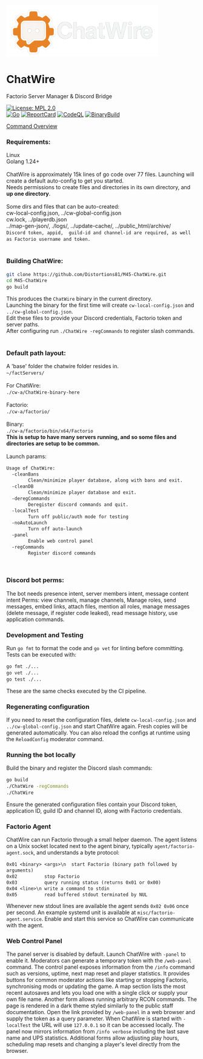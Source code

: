 <img src="img-source/logo-readme.png" alt="ChatWire Logo" width="400" height="137">

# ChatWire

Factorio Server Manager & Discord Bridge

[![License: MPL 2.0](https://img.shields.io/badge/License-MPL_2.0-brightgreen.svg)](https://opensource.org/licenses/MPL-2.0)
<br>
[![Go](https://github.com/Distortions81/M45-ChatWire/actions/workflows/go.yml/badge.svg)](https://github.com/Distortions81/M45-ChatWire/actions/workflows/go.yml)
[![ReportCard](https://github.com/Distortions81/M45-ChatWire/actions/workflows/report.yml/badge.svg)](https://github.com/Distortions81/M45-ChatWire/actions/workflows/report.yml)
[![CodeQL](https://github.com/Distortions81/M45-ChatWire/actions/workflows/codeql-analysis.yml/badge.svg)](https://github.com/Distortions81/M45-ChatWire/actions/workflows/codeql-analysis.yml)
[![BinaryBuild](https://github.com/Distortions81/M45-ChatWire/actions/workflows/build-linux64.yml/badge.svg)](https://github.com/Distortions81/M45-ChatWire/actions/workflows/build-linux64.yml)

[Command Overview](https://m45sci.xyz/help-discord-staff.html)

### Requirements:
Linux<br>
Golang 1.24+<br>
<br>
ChatWire is approximately 15k lines of go code over 77 files.
Launching will create a default auto-config to get you started.<br>
Needs permissions to create files and directories in its own directory, and **up one directory**.<br>
<br>
Some dirs and files that can be auto-created:<br>
cw-local-config.json, ../cw-global-config.json<br>
cw.lock, ../playerdb.json<br>
../map-gen-json/, ./logs/, ../update-cache/, ../public_html/archive/<br>
`Discord token, appid,  guild-id and channel-id are required, as well as Factorio username and token.`<br>
<br>
### Building ChatWire:<br>
```bash
git clone https://github.com/Distortions81/M45-ChatWire.git
cd M45-ChatWire
go build
```
This produces the `ChatWire` binary in the current directory.<br>
Launching the binary for the first time will create `cw-local-config.json` and `../cw-global-config.json`.<br>
Edit these files to provide your Discord credentials, Factorio token and server paths.<br>
After configuring run `./ChatWire -regCommands` to register slash commands.<br>
<br>
### Default path layout:<br>
A 'base' folder the chatwire folder resides in.<br>
`~/factServers/`<br>
<br>
For ChatWire:<br>
`./cw-a/ChatWire-binary-here`<br>
<br>
Factorio:<br>
`./cw-a/factorio/`<br>
<br>
Binary:<br>
`./cw-a/factorio/bin/x64/Factorio`<br>
**This is setup to have many servers running, and so some files and directories are setup to be common.**<br>
<br>
Launch params:
```text
Usage of ChatWire:
  -cleanBans
        Clean/minimize player database, along with bans and exit.
  -cleanDB
        Clean/minimize player database and exit.
  -deregCommands
        Deregister discord commands and quit.
  -localTest
        Turn off public/auth mode for testing
  -noAutoLaunch
        Turn off auto-launch
  -panel
        Enable web control panel
  -regCommands
        Register discord commands
```
        
<br>

### Discord bot perms:
The bot needs presence intent, server members intent, message content intent
Perms: view channels, manage channels, Manage roles, send messages, embed links, attach files, mention all roles, manage messages (delete message, if register code leaked), read message history, use application commands.

### Development and Testing

Run `go fmt` to format the code and `go vet` for linting before committing. Tests can be executed with:
```bash
go fmt ./...
go vet ./...
go test ./...
```
These are the same checks executed by the CI pipeline.

### Regenerating configuration

If you need to reset the configuration files, delete `cw-local-config.json` and `../cw-global-config.json` and start ChatWire again. Fresh copies will be generated automatically. You can also reload the configs at runtime using the `ReloadConfig` moderator command.

### Running the bot locally

Build the binary and register the Discord slash commands:
```bash
go build
./ChatWire -regCommands
./ChatWire
```
Ensure the generated configuration files contain your Discord token, application ID, guild ID and channel ID, along with Factorio credentials.

### Factorio Agent

ChatWire can run Factorio through a small helper daemon. The agent listens on a
Unix socket located next to the agent binary, typically `agent/factorio-agent.sock`, and understands a byte protocol:

```
0x01 <binary> <args>\n  start Factorio (binary path followed by arguments)
0x02          stop Factorio
0x03          query running status (returns 0x01 or 0x00)
0x04 <line>\n write a command to stdin
0x05          read buffered stdout terminated by NUL
```

Whenever new stdout lines are available the agent sends `0x02 0x06` once per
second. An example systemd unit is available at `misc/factorio-agent.service`.
Enable and start this service so ChatWire can communicate with the agent.

### Web Control Panel

The panel server is disabled by default. Launch ChatWire with `-panel` to enable it. Moderators can generate a temporary token with the `/web-panel` command. The control panel exposes
information from the `/info` command such as versions, uptime, next map reset and player statistics.
It provides buttons for common moderator actions like starting or stopping Factorio, synchronising
mods or updating the game. A map section lists the most recent autosaves and lets you load one with
a single click or supply your own file name. Another form allows running arbitrary RCON commands.
The page is rendered in a dark theme styled similarly to the public staff documentation. Open the
link provided by `/web-panel` in a web browser and supply the token as a query parameter. When
ChatWire is started with `-localTest` the URL will use `127.0.0.1` so it can be accessed locally.
The panel now mirrors information from `/info verbose` including the last save name and UPS
statistics. Additional forms allow adjusting play hours, scheduling map resets and changing a
player's level directly from the browser.
